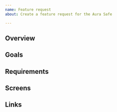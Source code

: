 ```yaml
---
name: Feature request
about: Create a feature request for the Aura Safe

---
```


## Overview

## Goals

## Requirements

## Screens

## Links
